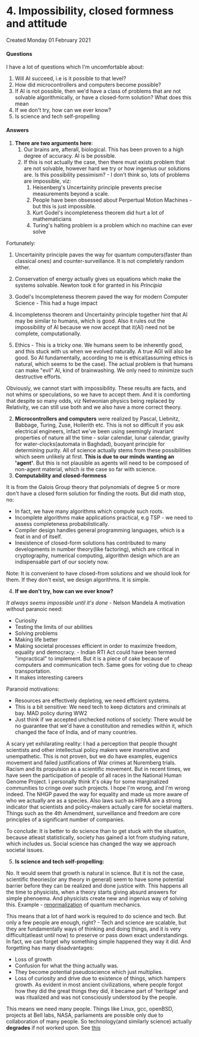 # 4. Impossibility, closed formness and attitude
Created Monday 01 February 2021

#### Questions
I have a lot of questions which I'm uncomfortable about:

1. Will AI succeed, i.e is it possible to that level?
2. How did microcontrollers and computers become possible?
3. If AI is not possible, then we'd have a class of problems that are not solvable algorithmically, or have a closed-form solution? What does this mean
4. If we don't try, how can we ever know?
5. Is science and tech self-propelling


#### Answers

1. **There are two arguments here**:
	1. Our brains are, afterall, biological. This has been proven to a high degree of accuracy. AI is be possible.
	2. If this is not actually the case, then there must exists problem that are not solvable, however hard we try or how ingenius our solutions are. Is this possibility pessimism? - I don't think so, lots of problems are impossible, viz:
		1. Heisenberg's Uncertainity principle prevents precise measurements beyond a scale.
		2. People have been obsessed about Perpertual Motion Machines - but this is just impossible.
		3. Kurt Godel's incompleteness theorem did hurt a lot of mathematicians
		4. Turing's halting problem is a problem which no machine can ever solve

Fortunately:

1. Uncertainity principle paves the way for quantum computers(faster than classical ones) and counter-surveillance. It is not completely random either.
2. Conservation of energy actually gives us equations which make the systems solvable. Newton took it for granted in his *Principia*
3. Godel's Incompleteness theorem paved the way for modern Computer Science - This had a huge impact
4. Incompletenss theorem and Uncertainity principle together hint that AI may be similar to humans, which is good. Also it rules out the impossibility of AI because we now accept that it(AI) need not be complete, computationally.


3. Ethics - This is a tricky one. We humans seem to be inherently good, and this stuck with us when we evolved naturally. A true AGI will also be good. So AI fundamentally, according to me is ethical(assuming ethics is natural, which seems to be the case). The actual problem is that humans can make "evil" AI, kind of brainwashing. We only need to minimize such destructive efforts.

Obviously, we cannot start with impossibility. These results are facts, and not whims or speculations, so we have to accept them.
And it is comforting that despite so many odds, viz Netwonian physics being replaced by Relativity, we can still use both and we also have a more correct theory.

2. **Microcontrollers and computers** were realized by Pascal, Liebnitz, Babbage, Turing, Zuse, Hollerith etc. This is not so difficult if you ask electrical engineers, infact we've been using seemingly invariant properties of nature all the time - solar calendar, lunar calendar, gravity for water-clocks(automata in Baghdad), buoyant principle for determining purity. All of science actually stems from these possibilities which seem unlikely at first. **This is due to our minds wanting an 'agent'**. But this is not plausible as agents will need to be composed of non-agent material, which *is* the case so far with science.
3. **Computability and closed-formness**

It is from the Galois Group theory that polynomials of degree 5 or more don't have a closed form solution for finding the roots. But did math stop, no:

* In fact, we have many algorithms which compute such roots.
* Incomplete algorithms make applications practical, e.g TSP - we need to assess completeness probabilistically.
* Compiler design handles general programming languages, which is a feat in and of itself.
* Inexistence of closed-form solutions has contributed to many developments in number theory(like factoring), which are critical in cryptography, numerical computing, algorithm design which are an indispensable part of our society now.

Note: It is convenient to have closed-from solutions and we should look for them. If they don't exist, we design algorithms. It is simple.

4. **If we don't try, how can we ever know?** 

*It always seems impossible until it's done* - Nelson Mandela
A motivation without paranoic need:

* Curiosity
* Testing the limits of our abilities
* Solving problems
* Making life better
* Making societal processes efficient in order to maximize freedom, equality and democracy. - Indian RTI Act could have been termed "impractical" to implement. But it is a piece of cake because of computers and communication tech. Same goes for voting due to cheap transportation.
* It makes interesting careers

	
Paranoid motivations:

* Resources are effectively depleting, we need efficient systems.
* This is a bit sensitive: We need tech to keep dictators and criminals at bay. MAD policy during WW2
* Just think if we accepted unchecked notions of society: There would be no guarantee that we'd have a constitution and remedies within it, which changed the face of India, and of many countries.

	
A scary yet exhilarating reality:
I had a perception that people thought scientists and other intellectual policy makers were insensitive and unempathetic. This is not proven, but we do have examples, eugenics movement and failed justifications of War crimes at Nuremberg trials. Racism and its propulsion as a scientific movement.
But in recent times, we have seen the participation of people of all races in the National Human Genome Project. I personally think it's okay for some marginalized communities to cringe over such projects. I hope I'm wrong, and I'm wrong indeed. The NHGP paved the way for equality and made us more aware of who we actually are as a species. Also laws such as HIPAA are a strong indicator that scientists and policy-makers actually care for societal matters. Things such as the 4th Amendment, surveillance and freedom are core principles of a significant number of companies.
	
To conclude: It is better to do science than to get stuck with the situation, because atleast statistically, society has gained a lot from studying nature, which includes us. Social science has changed the way we approach societal issues.

5. **Is science and tech self-propelling:**

No.
It would seem that growth is natural in science. But it is not the case, scientific theories(or any theory in general) seem to have some potential barrier before they can be realized and done justice with. This happens all the time to physicists, when a theory starts giving absurd answers for simple phenoema. And physicists create new and ingenius way of solving this. Example - [renormalization](https://en.wikipedia.org/wiki/Renormalization) of quantum mechanics.
	
This means that a lot of hard work is required to do science and tech.
But only a few people are enough, right? - Tech and science are scalable, but they are fundamentally ways of thinking and doing things, and it is very difficult(atleast until now) to preserve or pass down exact understandings.
In fact, we can forget why something simple happened they way it did. And forgetting has many disadvantages:

* Loss of growth
* Confusion for what the thing actually was.
* They become potential pseudoscience which just multiplies.
* Loss of curiosity and drive due to existence of things, which hampers growth. As evident in most ancient civilizations, where people forgot how they did the great things they did, it became part of 'heritage' and was ritualized and was not consciously understood by the people.

This means we need many people. Things like Linux, gcc, openBSD, projects at Bell labs, NASA, parliaments are possible only due to collaboration of many people.
So technology(and similarly science) actually **degrades** if not worked upon.
See [this](https://www.youtube.com/watch?v=X6hBfv_ylEY)

